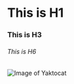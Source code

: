 # This is H1
### This is H3
###### This is H6
![Image of Yaktocat](https://octodex.github.com/images/yaktocat.png)
